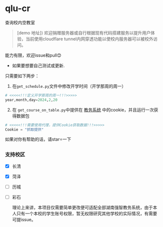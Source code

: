 # qlu-cr
 查询校内空教室
> [demo 地址])   欢迎捐赠服务器或自行根据现有代码搭建服务以提升用户体验，当前使用cloudflare tunnel内网穿透功能以使校内服务器可以被校外访问。

能力有限，欢迎issue和pull😊

- 如果要想要自己测试或更新.
> 
只需要如下两步：
1. 在```get_schedule.py```文件中修改开学时间（开学那周的周一）
```python
# <<<<<!!!定义开学那周的周一!!!>>>>>
year,month,day=2024,2,20
```
2. 在 ```get_course_on_table.py```中提供在 [教务系统](http://jwxt-qlu-edu-cn.vpn.qlu.edu.cn/) 中的cookie，并且运行一次获得数据包
```python
# <<<<<!!!需要使用代理，提供Cookie获取数据!!!>>>>>
Cookie = "抓取提供"
```




如果对你有帮助的话，请star⭐一下

### 支持校区
- [x] 长清
- [x] 菏泽
- [ ] 历城
- [ ] 彩石
  
  理论上来讲，本项目仅需要简单更改便可适配全部湖南强智教务系统，由于本人只有一个本校的学生账号权限，暂无权限研究其他学校的实际情况，有需要可提issue。
